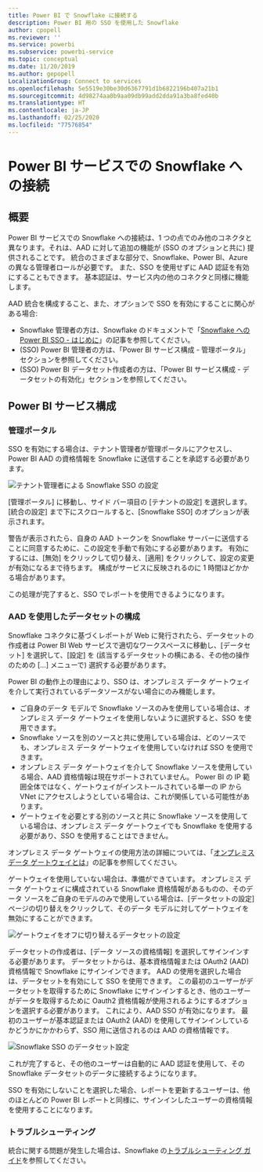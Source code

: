 ```yaml
---
title: Power BI で Snowflake に接続する
description: Power BI 用の SSO を使用した Snowflake
author: cpopell
ms.reviewer: ''
ms.service: powerbi
ms.subservice: powerbi-service
ms.topic: conceptual
ms.date: 11/20/2019
ms.author: gepopell
LocalizationGroup: Connect to services
ms.openlocfilehash: 5e5519e30be30d6367791d1b6822196b407a21b1
ms.sourcegitcommit: 4d98274aa0b9aa09db99add2dda91a3ba8fed40b
ms.translationtype: HT
ms.contentlocale: ja-JP
ms.lasthandoff: 02/25/2020
ms.locfileid: "77576854"
---
```

#  <a name="connecting-to-snowflake-in-power-bi-service"></a>Power BI サービスでの Snowflake への接続

## <a name="introduction"></a>概要

Power BI サービスでの Snowflake への接続は、1 つの点でのみ他のコネクタと異なります。それは、AAD に対して追加の機能が (SSO のオプションと共に) 提供されることです。 統合のさまざまな部分で、Snowflake、Power BI、Azure の異なる管理者ロールが必要です。 また、SSO を使用せずに AAD 認証を有効にすることもできます。 基本認証は、サービス内の他のコネクタと同様に機能します。

AAD 統合を構成すること、また、オプションで SSO を有効にすることに関心がある場合:
* Snowflake 管理者の方は、Snowflake のドキュメントで「[Snowflake への Power BI SSO - はじめに](https://docs.snowflake.net/manuals/LIMITEDACCESS/oauth-powerbi.html)」の記事を参照してください。
* (SSO) Power BI 管理者の方は、「Power BI サービス構成 - 管理ポータル」セクションを参照してください。
* (SSO) Power BI データセット作成者の方は、「Power BI サービス構成 - データセットの有効化」セクションを参照してください。

## <a name="power-bi-service-configuration"></a>Power BI サービス構成

### <a name="admin-portal"></a>管理ポータル

SSO を有効にする場合は、テナント管理者が管理ポータルにアクセスし、Power BI AAD の資格情報を Snowflake に送信することを承認する必要があります。

![テナント管理者による Snowflake SSO の設定](media/service-connect-snowflake/snowflakessotenant.png)

[管理ポータル] に移動し、サイド バー項目の [テナントの設定] を選択します。[統合の設定] まで下にスクロールすると、[Snowflake SSO] のオプションが表示されます。

警告が表示されたら、自身の AAD トークンを Snowflake サーバーに送信することに同意するために、この設定を手動で有効にする必要があります。 有効にするには、[無効] をクリックして切り替え、[適用] をクリックして、設定の変更が有効になるまで待ちます。 構成がサービスに反映されるのに 1 時間ほどかかる場合があります。

この処理が完了すると、SSO でレポートを使用できるようになります。

### <a name="configuring-a-dataset-with-aad"></a>AAD を使用したデータセットの構成

Snowflake コネクタに基づくレポートが Web に発行されたら、データセットの作成者は Power BI Web サービスで適切なワークスペースに移動し、[データセット] を選択して、[設定] を (該当するデータセットの横にある、その他の操作のための [...] メニューで) 選択する必要があります。

Power BI の動作上の理由により、SSO は、オンプレミス データ ゲートウェイを介して実行されているデータソースがない場合にのみ機能します。

* ご自身のデータ モデルで Snowflake ソースのみを使用している場合は、オンプレミス データ ゲートウェイを使用しないように選択すると、SSO を使用できます。
* Snowflake ソースを別のソースと共に使用している場合は、どのソースでも、オンプレミス データ ゲートウェイを使用していなければ SSO を使用できます。
* オンプレミス データ ゲートウェイを介して Snowflake ソースを使用している場合、AAD 資格情報は現在サポートされていません。 Power BI の IP 範囲全体ではなく、ゲートウェイがインストールされている単一の IP から VNet にアクセスしようとしている場合は、これが関係している可能性があります。
* ゲートウェイを必要とする別のソースと共に Snowflake ソースを使用している場合は、オンプレミス データ ゲートウェイでも Snowflake を使用する必要があり、SSO を使用することはできません。

オンプレミス データ ゲートウェイの使用方法の詳細については、「[オンプレミス データ ゲートウェイとは](https://docs.microsoft.com/power-bi/service-gateway-onprem)」の記事を参照してください。

ゲートウェイを使用していない場合は、準備ができています。 オンプレミス データ ゲートウェイに構成されている Snowflake 資格情報があるものの、そのデータ ソースをご自身のモデルのみで使用している場合は、[データセットの設定] ページの切り替えをクリックして、そのデータ モデルに対してゲートウェイを無効にすることができます。

![ゲートウェイをオフに切り替えるデータセットの設定](media/service-connect-snowflake/snowflake_gateway_toggle_off.png)

データセットの作成者は、[データ ソースの資格情報] を選択してサインインする必要があります。 データセットからは、基本資格情報または OAuth2 (AAD) 資格情報で Snowflake にサインインできます。 AAD の使用を選択した場合は、データセットを有効にして SSO を使用できます。 この最初のユーザーがデータセットを取得するために Snowflake にサインインするとき、他のユーザーがデータを取得するために Oauth2 資格情報が使用されるようにするオプションを選択する必要があります。 これにより、AAD SSO が有効になります。 最初のユーザーが基本認証または OAuth2 (AAD) を使用してサインインしているかどうかにかかわらず、SSO 用に送信されるのは AAD の資格情報です。 

![Snowflake SSO のデータセット設定](media/service-connect-snowflake/snowflakessocredui.png)

これが完了すると、その他のユーザーは自動的に AAD 認証を使用して、その Snowflake データセットのデータに接続するようになります。

SSO を有効にしないことを選択した場合、レポートを更新するユーザーは、他のほとんどの Power BI レポートと同様に、サインインしたユーザーの資格情報を使用することになります。

### <a name="troubleshooting"></a>トラブルシューティング

統合に関する問題が発生した場合は、Snowflake の[トラブルシューティング ガイド](https://docs.snowflake.net/manuals/LIMITEDACCESS/oauth-powerbi.html#troubleshooting)を参照してください。

